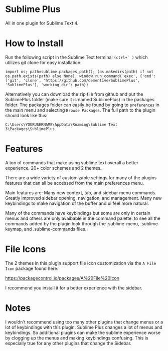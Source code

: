 # Sublime Plus
All in one plugin for Sublime Text 4.


# How to Install

Run the following script in the Sublime Text terminal ```(ctrl+` )``` which utilizes git clone for easy installation:
```
import os; path=sublime.packages_path(); (os.makedirs(path) if not os.path.exists(path) else None); window.run_command('exec', {'cmd': ['git', 'clone', 'https://github.com/dementive/SublimePlus', 'SublimePlus'], 'working_dir': path})
```

Alternatively you can download the zip file from github and put the SublimePlus folder (make sure it is named SublimePlus) in the packages folder.
The packages folder can easily be found by going to ```preferences``` in the main menu and selecting ```Browse Packages```. The full path to the plugin should look like this:
```
C:\Users\YOURUSERNAME\AppData\Roaming\Sublime Text 3\Packages\SublimePlus
```

# Features

A ton of commands that make using sublime text overall a better experience. 20+ color schemes and 2 themes.

There are a wide variety of customizable settings for many of the plugins features that can all be accessed from the main preferences menu.

Main features are: Many new context, tab, and sidebar menu commands. Greatly improved sidebar opening, navigation, and management.
Many new keybindings to make navigation of the buffer and ui feel more natural.

Many of the commands have keybindings but some are only in certain menus and others are only avaibable in the command palette.
to see all the commands added by the plugin look through the .sublime-menu, .sublime-keymap, and .sublime-commands files.

# File Icons

The 2 themes in this plugin support file icon customization via the ```A File Icon``` package found here:

https://packagecontrol.io/packages/A%20File%20Icon

I recommend you install it for a better experience with the sidebar.

# Notes

I wouldn't recommend using too many other plugins that change menus or a lot of keybindings with this plugin.
Sublime Plus changes a lot of menus and keybindings.
So additional plugins can make the sublime experience worse by clogging up the menus and making keybindings confusing.
This is especially true for any other plugins that change the Sidebar.